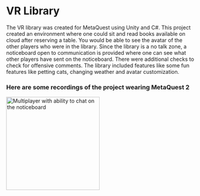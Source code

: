 # VR Library

The VR library was created for MetaQuest using Unity and C#. 
This project created an environment where one could sit and read books available on cloud after reserving a table. You would be able to see the avatar of the other players who were in the library. Since the library is a no talk zone, a noticeboard open to communication is provided where one can see what other players have sent on the noticeboard. There were additional checks to check for offensive comments. The library included features like some fun features like petting cats, changing weather and avatar customization.

### Here are some recordings of the project wearing MetaQuest 2
<img title ="Multiplayer with ability to chat on the noticeboard" src="https://github.com/SharonGomez/vr-library/blob/main/Unity/Demos/multiplayer.gif" width="250" height="250"/>
